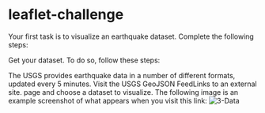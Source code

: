 # leaflet-challenge
Your first task is to visualize an earthquake dataset. Complete the following steps:

Get your dataset. To do so, follow these steps:

The USGS provides earthquake data in a number of different formats, updated every 5 minutes. Visit the USGS GeoJSON FeedLinks to an external site. page and choose a dataset to visualize. The following image is an example screenshot of what appears when you visit this link:
![3-Data](https://user-images.githubusercontent.com/115597437/230465914-a3b530f4-34d6-4f91-9f94-735f0f64c083.jpg)
